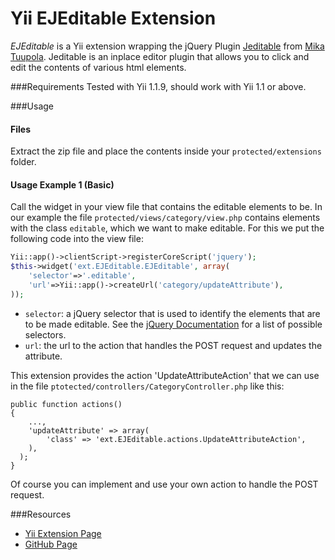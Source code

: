 Yii EJEditable Extension
==============================

_EJEditable_ is a Yii extension wrapping the jQuery Plugin [Jeditable](https://github.com/tuupola/jquery_jeditable "Jeditable on GitHub") from 
[Mika Tuupola](https://github.com/tuupola "Mika Tuupola on GitHub"). 
Jeditable is an inplace editor plugin that allows you to click and edit the contents of various html elements.



###Requirements
Tested with Yii 1.1.9, should work with Yii 1.1 or above.

###Usage

#### Files
Extract the zip file and place the contents inside your `protected/extensions` folder.

#### Usage Example 1 (Basic)
Call the widget in your view file that contains the editable elements to be.
In our example the file `protected/views/category/view.php` contains elements with the class `editable`, 
which we want to make editable. For this we put the following code into the view file:
```php
Yii::app()->clientScript->registerCoreScript('jquery');
$this->widget('ext.EJEditable.EJEditable', array(
	'selector'=>'.editable',
	'url'=>Yii::app()->createUrl('category/updateAttribute'),
));
```

- `selector`: a jQuery selector that is used to identify the elements that are to be made editable.
See the [jQuery Documentation](http://api.jquery.com/category/selectors/ "jQuery - Selectors") for a list of possible selectors.
- `url`: the url to the action that handles the POST request and updates the attribute.

This extension provides the action 'UpdateAttributeAction' that we can use in the file `ptotected/controllers/CategoryController.php` like this:
```
public function actions()
{
	...,
	'updateAttribute' => array(
		'class' => 'ext.EJEditable.actions.UpdateAttributeAction',
	),
  );
}
```

Of course you can implement and use your own action to handle the POST request.


###Resources
* [Yii Extension Page](http://www.yiiframework.com/extension/ejeditable/ "ejeditable - Yii Extension Page")
* [GitHub Page](https://github.com/c-cba/yii-ejeditable "yii-ejeditable - GitHub Page")
